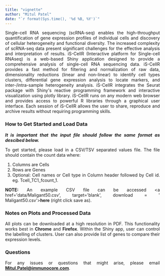 ```yaml
---
title: "vignette"
author: "Mitul Patel"
date: "`r format(Sys.time(), '%d %B, %Y')`"
---
```


<style>
body {
text-align: justify}
</style>

Single-cell RNA sequencing (scRNA-seq) enables the high-throughput quantification of gene expression profiles of
individual cells and discovery of cellular heterogeneity and functional diversity. The increased complexity of scRNA-seq
data present significant challenges for the effective analysis and interpretation of results. iS-CellR (Interactive
platform for Single-cell RNAseq) is a web-based Shiny application designed to provide a comprehensive analysis of
single-cell RNA sequencing data. iS-CellR provides a fast method for filtering and normalization of raw data,
dimensionality reductions (linear and non-linear) to identify cell types clusters, differential gene expression analysis
to locate markers, and inter-/intra-sample heterogeneity analysis. iS-CellR integrates the Seurat package with Shiny's
reactive programming framework and interactive visualization using plotly library. iS-CellR runs on any modern web
browser and provides access to powerful R libraries through a graphical user interface. Each session of iS-CellR allows
the user to share, reproduce and archive results without requiring programming skills.

### How to Get Started and Load Data

__*It is important that the input file should follow the same format as descibed below.*__

To get started, please load in a CSV/TSV separated values file. The file should contain the count data where:

1. Columns are Cells
2. Rows are Genes
3. Optional: Cell names or Cell type in Column header followed by Cell id. eg. Tcell_TC1_fcount_1.

__NOTE:__ An example CSV file can be accessed <a href='data/Maligant50.csv', target='blank', download = '
Maligant50.csv'><strong>here</strong></a> (right click save as).

### Notes on Plots and Processed Data

All plots can be downloaded at a high resolution in PDF. This functionality works best in <strong>Chrome</strong>
and <strong>Firefox</strong>. Within the Shiny app, user can control the labelling of clusters. User can also provide
list of genes to compare their expression levels.

### Questions

For any issues or questions that might arise, please email <strong>Mitul.Patel@immunocore.com</strong>.

